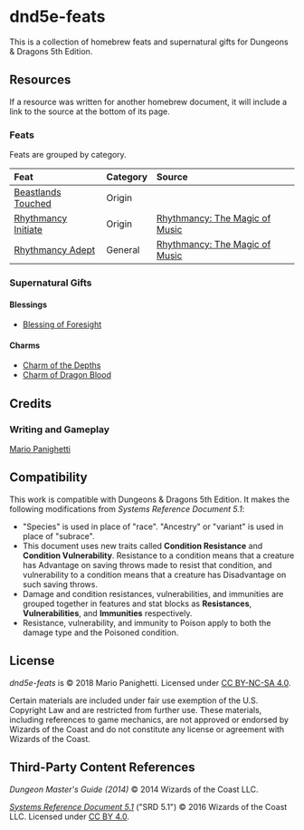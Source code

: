 # dnd5e-feats

This is a collection of homebrew feats and supernatural gifts for Dungeons & Dragons 5th Edition.

## Resources

If a resource was written for another homebrew document, it will include a link to the source at the bottom of its page.

### Feats

Feats are grouped by category.

| Feat | Category | Source |
|:-|:-|:-|
| [Beastlands Touched](feats/origin-feats/beastlands-touched.md) | Origin | |
| [Rhythmancy Initiate](feats/origin-feats/rhythmancy-initiate.md) | Origin | [Rhythmancy: The Magic of Music](https://github.com/mpanighetti/dnd5e-rhythmancy) |
| [Rhythmancy Adept](feats/general-feats/rhythmancy-adept.md) | General | [Rhythmancy: The Magic of Music](https://github.com/mpanighetti/dnd5e-rhythmancy) |

### Supernatural Gifts

#### Blessings

- [Blessing of Foresight](supernatural-gifts/blessings/blessing-of-foresight.md)

#### Charms

- [Charm of the Depths](supernatural-gifts/charms/charm-of-the-depths.md)
- [Charm of Dragon Blood](supernatural-gifts/charms/charm-of-dragon-blood.md)

## Credits

### Writing and Gameplay

[Mario Panighetti](https://mario.panighetti.net)

## Compatibility

This work is compatible with Dungeons & Dragons 5th Edition. It makes the following modifications from _Systems Reference Document 5.1_:

- "Species" is used in place of "race". "Ancestry" or "variant" is used in place of "subrace".
- This document uses new traits called **Condition Resistance** and **Condition Vulnerability**. Resistance to a condition means that a creature has Advantage on saving throws made to resist that condition, and vulnerability to a condition means that a creature has Disadvantage on such saving throws.
- Damage and condition resistances, vulnerabilities, and immunities are grouped together in features and stat blocks as **Resistances**, **Vulnerabilities**, and **Immunities** respectively.
- Resistance, vulnerability, and immunity to Poison apply to both the damage type and the Poisoned condition.

## License

_dnd5e-feats_ is © 2018 Mario Panighetti. Licensed under [CC BY-NC-SA 4.0](https://creativecommons.org/licenses/by-nc-sa/4.0/legalcode).

Certain materials are included under fair use exemption of the U.S. Copyright Law and are restricted from further use. These materials, including references to game mechanics, are not approved or endorsed by Wizards of the Coast and do not constitute any license or agreement with Wizards of the Coast.

## Third-Party Content References

_Dungeon Master's Guide (2014)_ © 2014 Wizards of the Coast LLC.

_[Systems Reference Document 5.1](https://dnd.wizards.com/resources/systems-reference-document)_ ("SRD 5.1") © 2016 Wizards of the Coast LLC. Licensed under [CC BY 4.0](https://creativecommons.org/licenses/by/4.0/legalcode).
